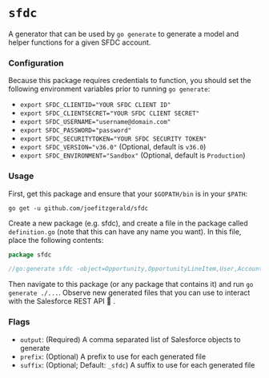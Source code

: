 # `sfdc`

A generator that can be used by `go generate` to generate a model and helper
functions for a given SFDC account.

### Configuration

Because this package requires credentials to function, you should set the
following environment variables prior to running `go generate`:

* `export SFDC_CLIENTID="YOUR SFDC CLIENT ID"`
* `export SFDC_CLIENTSECRET="YOUR SFDC CLIENT SECRET"`
* `export SFDC_USERNAME="username@domain.com"`
* `export SFDC_PASSWORD="password"`
* `export SFDC_SECURITYTOKEN="YOUR SFDC SECURITY TOKEN"`
* `export SFDC_VERSION="v36.0"` (Optional, default is `v36.0`)
* `export SFDC_ENVIRONMENT="Sandbox"` (Optional, default is `Production`)

### Usage

First, get this package and ensure that your `$GOPATH/bin` is in your `$PATH`:

```shell
go get -u github.com/joefitzgerald/sfdc
```

Create a new package (e.g. sfdc), and create a file in the package called `definition.go`
(note that this can have any name you want). In this file, place the following
contents:

```go
package sfdc

//go:generate sfdc -object=Opportunity,OpportunityLineItem,User,Account
```

Then navigate to this package (or any package that contains it) and run `go generate ./...`. Observe new generated files that you can use to interact with the Salesforce REST API :tada: .

### Flags

* `output`: (Required) A comma separated list of Salesforce objects to generate
* `prefix`: (Optional) A prefix to use for each generated file
* `suffix`: (Optional; Default: `_sfdc`) A suffix to use for each generated file
